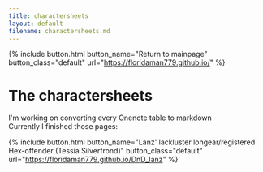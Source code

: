 ```yaml
---
title: charactersheets
layout: default
filename: charactersheets.md
---
```

{% include button.html button_name="Return to mainpage" button_class="default" url="https://floridaman779.github.io/" %}

# The charactersheets

I'm working on converting every Onenote table to markdown<br>
Currently I finished those pages:<br>

{% include button.html button_name="Lanz' lackluster longear/registered Hex-offender (Tessia Silverfrond)" button_class="default" url="https://floridaman779.github.io/DnD_lanz" %}